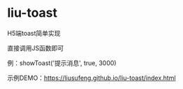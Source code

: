 # liu-toast

H5端toast简单实现

直接调用JS函数即可

例：showToast('提示消息', true, 3000)

示例DEMO：https://liusufeng.github.io/liu-toast/index.html
